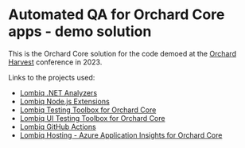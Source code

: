 # Automated QA for Orchard Core apps - demo solution

This is the Orchard Core solution for the code demoed at the [Orchard Harvest](https://orchardcore.net/harvest) conference in 2023.

Links to the projects used:

- [Lombiq .NET Analyzers](https://github.com/Lombiq/.NET-Analyzers)
- [Lombiq Node.js Extensions](https://github.com/Lombiq/NodeJs-Extensions)
- [Lombiq Testing Toolbox for Orchard Core](https://github.com/Lombiq/Testing-Toolbox)
- [Lombiq UI Testing Toolbox for Orchard Core](https://github.com/Lombiq/UI-Testing-Toolbox)
- [Lombiq GitHub Actions](https://github.com/Lombiq/GitHub-Actions)
- [Lombiq Hosting - Azure Application Insights for Orchard Core](https://github.com/Lombiq/Orchard-Azure-Application-Insights)
